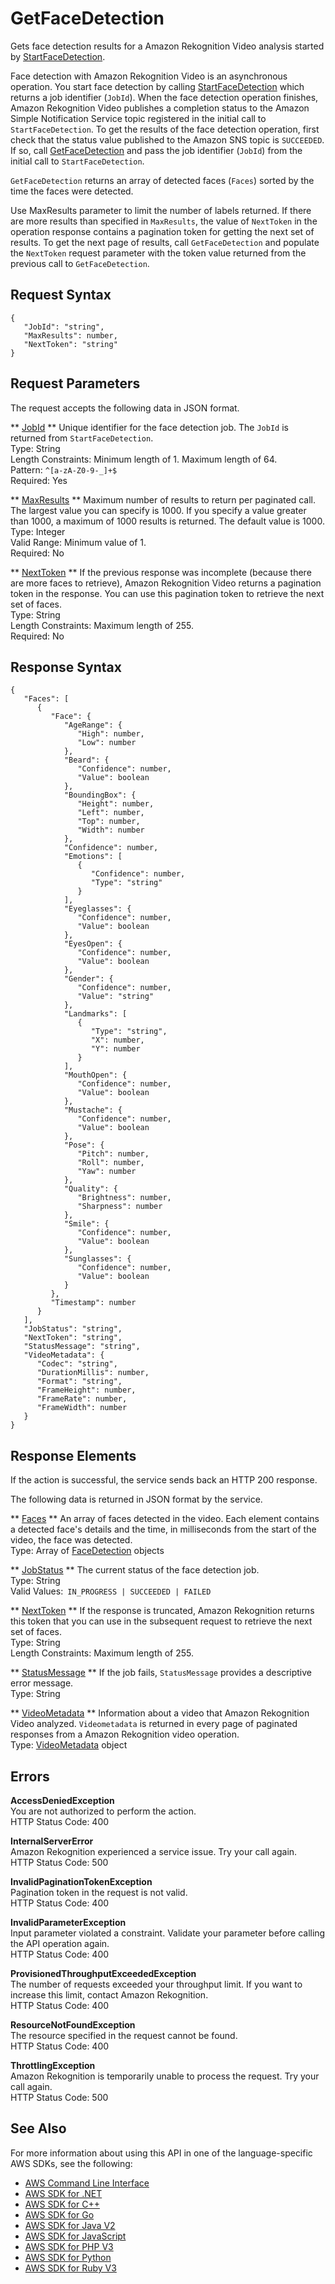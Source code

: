 # GetFaceDetection<a name="API_GetFaceDetection"></a>

Gets face detection results for a Amazon Rekognition Video analysis started by [StartFaceDetection](API_StartFaceDetection.md)\.

Face detection with Amazon Rekognition Video is an asynchronous operation\. You start face detection by calling [StartFaceDetection](API_StartFaceDetection.md) which returns a job identifier \(`JobId`\)\. When the face detection operation finishes, Amazon Rekognition Video publishes a completion status to the Amazon Simple Notification Service topic registered in the initial call to `StartFaceDetection`\. To get the results of the face detection operation, first check that the status value published to the Amazon SNS topic is `SUCCEEDED`\. If so, call [GetFaceDetection](#API_GetFaceDetection) and pass the job identifier \(`JobId`\) from the initial call to `StartFaceDetection`\.

 `GetFaceDetection` returns an array of detected faces \(`Faces`\) sorted by the time the faces were detected\. 

Use MaxResults parameter to limit the number of labels returned\. If there are more results than specified in `MaxResults`, the value of `NextToken` in the operation response contains a pagination token for getting the next set of results\. To get the next page of results, call `GetFaceDetection` and populate the `NextToken` request parameter with the token value returned from the previous call to `GetFaceDetection`\.

## Request Syntax<a name="API_GetFaceDetection_RequestSyntax"></a>

```
{
   "JobId": "string",
   "MaxResults": number,
   "NextToken": "string"
}
```

## Request Parameters<a name="API_GetFaceDetection_RequestParameters"></a>

The request accepts the following data in JSON format\.

 ** [JobId](#API_GetFaceDetection_RequestSyntax) **   <a name="rekognition-GetFaceDetection-request-JobId"></a>
Unique identifier for the face detection job\. The `JobId` is returned from `StartFaceDetection`\.  
Type: String  
Length Constraints: Minimum length of 1\. Maximum length of 64\.  
Pattern: `^[a-zA-Z0-9-_]+$`   
Required: Yes

 ** [MaxResults](#API_GetFaceDetection_RequestSyntax) **   <a name="rekognition-GetFaceDetection-request-MaxResults"></a>
Maximum number of results to return per paginated call\. The largest value you can specify is 1000\. If you specify a value greater than 1000, a maximum of 1000 results is returned\. The default value is 1000\.  
Type: Integer  
Valid Range: Minimum value of 1\.  
Required: No

 ** [NextToken](#API_GetFaceDetection_RequestSyntax) **   <a name="rekognition-GetFaceDetection-request-NextToken"></a>
If the previous response was incomplete \(because there are more faces to retrieve\), Amazon Rekognition Video returns a pagination token in the response\. You can use this pagination token to retrieve the next set of faces\.  
Type: String  
Length Constraints: Maximum length of 255\.  
Required: No

## Response Syntax<a name="API_GetFaceDetection_ResponseSyntax"></a>

```
{
   "Faces": [ 
      { 
         "Face": { 
            "AgeRange": { 
               "High": number,
               "Low": number
            },
            "Beard": { 
               "Confidence": number,
               "Value": boolean
            },
            "BoundingBox": { 
               "Height": number,
               "Left": number,
               "Top": number,
               "Width": number
            },
            "Confidence": number,
            "Emotions": [ 
               { 
                  "Confidence": number,
                  "Type": "string"
               }
            ],
            "Eyeglasses": { 
               "Confidence": number,
               "Value": boolean
            },
            "EyesOpen": { 
               "Confidence": number,
               "Value": boolean
            },
            "Gender": { 
               "Confidence": number,
               "Value": "string"
            },
            "Landmarks": [ 
               { 
                  "Type": "string",
                  "X": number,
                  "Y": number
               }
            ],
            "MouthOpen": { 
               "Confidence": number,
               "Value": boolean
            },
            "Mustache": { 
               "Confidence": number,
               "Value": boolean
            },
            "Pose": { 
               "Pitch": number,
               "Roll": number,
               "Yaw": number
            },
            "Quality": { 
               "Brightness": number,
               "Sharpness": number
            },
            "Smile": { 
               "Confidence": number,
               "Value": boolean
            },
            "Sunglasses": { 
               "Confidence": number,
               "Value": boolean
            }
         },
         "Timestamp": number
      }
   ],
   "JobStatus": "string",
   "NextToken": "string",
   "StatusMessage": "string",
   "VideoMetadata": { 
      "Codec": "string",
      "DurationMillis": number,
      "Format": "string",
      "FrameHeight": number,
      "FrameRate": number,
      "FrameWidth": number
   }
}
```

## Response Elements<a name="API_GetFaceDetection_ResponseElements"></a>

If the action is successful, the service sends back an HTTP 200 response\.

The following data is returned in JSON format by the service\.

 ** [Faces](#API_GetFaceDetection_ResponseSyntax) **   <a name="rekognition-GetFaceDetection-response-Faces"></a>
An array of faces detected in the video\. Each element contains a detected face's details and the time, in milliseconds from the start of the video, the face was detected\.   
Type: Array of [FaceDetection](API_FaceDetection.md) objects

 ** [JobStatus](#API_GetFaceDetection_ResponseSyntax) **   <a name="rekognition-GetFaceDetection-response-JobStatus"></a>
The current status of the face detection job\.  
Type: String  
Valid Values:` IN_PROGRESS | SUCCEEDED | FAILED` 

 ** [NextToken](#API_GetFaceDetection_ResponseSyntax) **   <a name="rekognition-GetFaceDetection-response-NextToken"></a>
If the response is truncated, Amazon Rekognition returns this token that you can use in the subsequent request to retrieve the next set of faces\.   
Type: String  
Length Constraints: Maximum length of 255\.

 ** [StatusMessage](#API_GetFaceDetection_ResponseSyntax) **   <a name="rekognition-GetFaceDetection-response-StatusMessage"></a>
If the job fails, `StatusMessage` provides a descriptive error message\.  
Type: String

 ** [VideoMetadata](#API_GetFaceDetection_ResponseSyntax) **   <a name="rekognition-GetFaceDetection-response-VideoMetadata"></a>
Information about a video that Amazon Rekognition Video analyzed\. `Videometadata` is returned in every page of paginated responses from a Amazon Rekognition video operation\.  
Type: [VideoMetadata](API_VideoMetadata.md) object

## Errors<a name="API_GetFaceDetection_Errors"></a>

 **AccessDeniedException**   
You are not authorized to perform the action\.  
HTTP Status Code: 400

 **InternalServerError**   
Amazon Rekognition experienced a service issue\. Try your call again\.  
HTTP Status Code: 500

 **InvalidPaginationTokenException**   
Pagination token in the request is not valid\.  
HTTP Status Code: 400

 **InvalidParameterException**   
Input parameter violated a constraint\. Validate your parameter before calling the API operation again\.  
HTTP Status Code: 400

 **ProvisionedThroughputExceededException**   
The number of requests exceeded your throughput limit\. If you want to increase this limit, contact Amazon Rekognition\.  
HTTP Status Code: 400

 **ResourceNotFoundException**   
The resource specified in the request cannot be found\.  
HTTP Status Code: 400

 **ThrottlingException**   
Amazon Rekognition is temporarily unable to process the request\. Try your call again\.  
HTTP Status Code: 500

## See Also<a name="API_GetFaceDetection_SeeAlso"></a>

For more information about using this API in one of the language\-specific AWS SDKs, see the following:
+  [AWS Command Line Interface](https://docs.aws.amazon.com/goto/aws-cli/rekognition-2016-06-27/GetFaceDetection) 
+  [AWS SDK for \.NET](https://docs.aws.amazon.com/goto/DotNetSDKV3/rekognition-2016-06-27/GetFaceDetection) 
+  [AWS SDK for C\+\+](https://docs.aws.amazon.com/goto/SdkForCpp/rekognition-2016-06-27/GetFaceDetection) 
+  [AWS SDK for Go](https://docs.aws.amazon.com/goto/SdkForGoV1/rekognition-2016-06-27/GetFaceDetection) 
+  [AWS SDK for Java V2](https://docs.aws.amazon.com/goto/SdkForJavaV2/rekognition-2016-06-27/GetFaceDetection) 
+  [AWS SDK for JavaScript](https://docs.aws.amazon.com/goto/AWSJavaScriptSDK/rekognition-2016-06-27/GetFaceDetection) 
+  [AWS SDK for PHP V3](https://docs.aws.amazon.com/goto/SdkForPHPV3/rekognition-2016-06-27/GetFaceDetection) 
+  [AWS SDK for Python](https://docs.aws.amazon.com/goto/boto3/rekognition-2016-06-27/GetFaceDetection) 
+  [AWS SDK for Ruby V3](https://docs.aws.amazon.com/goto/SdkForRubyV3/rekognition-2016-06-27/GetFaceDetection) 